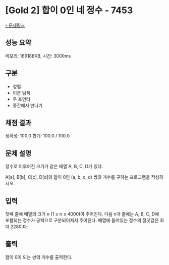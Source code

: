 # [Gold 2] 합이 0인 네 정수 - 7453

<a href="https://www.acmicpc.net/problem/7453">- 문제링크</a>

## 성능 요약

메모리: 166188KB, 시간: 3000ms

## 구분

- 정렬
- 이분 탐색
- 두 포인터
- 중간에서 만나기

## 채점 결과

정확성: 100.0
합계: 100.0 / 100.0

## 문제 설명

정수로 이루어진 크기가 같은 배열 A, B, C, D가 있다.

A[a], B[b], C[c], D[d]의 합이 0인 (a, b, c, d) 쌍의 개수를 구하는 프로그램을 작성하시오.

## 입력

첫째 줄에 배열의 크기 n (1 ≤ n ≤ 4000)이 주어진다. 다음 n개 줄에는 A, B, C, D에 포함되는 정수가 공백으로 구분되어져서 주어진다. 배열에 들어있는 정수의 절댓값은 최대 228이다.

## 출력

합이 0이 되는 쌍의 개수를 출력한다.
